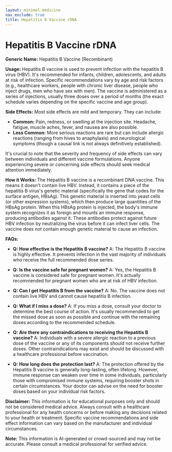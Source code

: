 ```yaml
---
layout: minimal-medicine
nav_exclude: true
title: Hepatitis B Vaccine rDNA
---
```


# Hepatitis B Vaccine rDNA

**Generic Name:** Hepatitis B Vaccine (Recombinant)

**Usage:**  Hepatitis B vaccine is used to prevent infection with the hepatitis B virus (HBV). It's recommended for infants, children, adolescents, and adults at risk of infection.  Specific recommendations vary by age and risk factors (e.g., healthcare workers, people with chronic liver disease, people who inject drugs, men who have sex with men).  The vaccine is administered as a series of injections, usually three doses over a period of months (the exact schedule varies depending on the specific vaccine and age group).

**Side Effects:**  Most side effects are mild and temporary. They can include:

* **Common:** Pain, redness, or swelling at the injection site.  Headache, fatigue, muscle aches, fever, and nausea are also possible.
* **Less Common:**  More serious reactions are rare but can include allergic reactions (ranging from hives to anaphylaxis) and neurological symptoms (though a causal link is not always definitively established).

It's crucial to note that the severity and frequency of side effects can vary between individuals and different vaccine formulations.  Anyone experiencing severe or concerning side effects should seek medical attention immediately.

**How it Works:** The Hepatitis B vaccine is a recombinant DNA vaccine. This means it doesn't contain live HBV. Instead, it contains a piece of the hepatitis B virus's genetic material (specifically the gene that codes for the surface antigen, HBsAg).  This genetic material is inserted into yeast cells (or other expression systems), which then produce large quantities of the HBsAg protein.  When this HBsAg protein is injected, the body's immune system recognizes it as foreign and mounts an immune response, producing antibodies against it. These antibodies protect against future HBV infection by neutralizing the virus before it can infect liver cells.  The vaccine does *not* contain enough genetic material to cause an infection.

**FAQs:**

* **Q: How effective is the Hepatitis B vaccine?** A: The Hepatitis B vaccine is highly effective.  It prevents infection in the vast majority of individuals who receive the full recommended dose series.

* **Q: Is the vaccine safe for pregnant women?** A: Yes, the Hepatitis B vaccine is considered safe for pregnant women.  It's actually recommended for pregnant women who are at risk of HBV infection.

* **Q: Can I get Hepatitis B from the vaccine?** A: No. The vaccine does not contain live HBV and cannot cause hepatitis B infection.

* **Q: What if I miss a dose?** A: If you miss a dose, consult your doctor to determine the best course of action.  It's usually recommended to get the missed dose as soon as possible and continue with the remaining doses according to the recommended schedule.

* **Q: Are there any contraindications to receiving the Hepatitis B vaccine?** A: Individuals with a severe allergic reaction to a previous dose of the vaccine or any of its components should not receive further doses.  Other contraindications may exist and should be discussed with a healthcare professional before vaccination.

* **Q: How long does the protection last?** A:  The protection offered by the Hepatitis B vaccine is generally long-lasting, often lifelong. However, immune response can weaken over time in some individuals, particularly those with compromised immune systems, requiring booster shots in certain circumstances.  Your doctor can advise on the need for booster doses based on your individual risk factors.


**Disclaimer:** This information is for educational purposes only and should not be considered medical advice.  Always consult with a healthcare professional for any health concerns or before making any decisions related to your health or treatment.  Specific vaccine recommendations and side effect information can vary based on the manufacturer and individual circumstances.


**Note:** This information is AI-generated or crowd-sourced and may not be accurate. Please consult a medical professional for verified advice.